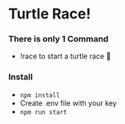 # Turtle Race!
### There is only 1 Command
- !race to start a turtle race 🐢

### Install
- `npm install`
- Create .env file with your key
- `npm run start`